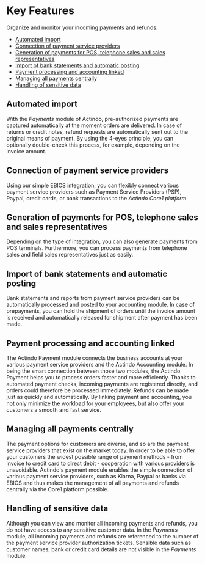 # Key Features
Organize and monitor your incoming payments and refunds:   

- [Automated import](./02_Features.md#automated-import)      
- [Connection of payment service providers](./02_Features.md#connection-of-payment-service-providers)   
- [Generation of payments for POS, telephone sales and sales representatives](./02_Features.md#generation-of-payments-for-pos-telephone-sales-and-sales-representatives)   
- [Import of bank statements and automatic posting](./02_Features.md#import-of-bank-statements-and-automatic-posting)   
- [Payment processing and accounting linked](./02_Features.md#payment-processing-and-accounting-linked)   
- [Managing all payments centrally](./02_Features.md#managing-all-payments-centrally)  
- [Handling of sensitive data](./02_Features.md#handling-of-sensitive-data)


## Automated import
With the *Payments* module of Actindo, pre-authorized payments are captured automatically at the moment orders are delivered. In case of returns or credit notes, refund requests are automatically sent out to the original means of payment. By using the 4-eyes principle, you can optionally double-check this process, for example, depending on the invoice amount.  


## Connection of payment service providers
Using our simple EBICS integration, you can flexibly connect various payment service providers such as Payment Service Providers (PSP), Paypal, credit cards, or bank transactions to the *Actindo Core1 platform*. 


## Generation of payments for POS, telephone sales and sales representatives
Depending on the type of integration, you can also generate payments from POS terminals. Furthermore, you can process payments from telephone sales and field sales representatives just as easily. 


## Import of bank statements and automatic posting
Bank statements and reports from payment service providers can be automatically processed and posted to your accounting module. In case of prepayments, you can hold the shipment of orders until the invoice amount is received and automatically released for shipment after payment has been made.


## Payment processing and accounting linked 
 The Actindo Payment module connects the business accounts at your various payment service providers and the Actindo Accounting module. In being the smart connection between those two modules, the Actindo Payment helps you to process orders faster and more efficiently. Thanks to automated payment checks, incoming payments are registered directly, and orders could therefore be processed immediately. Refunds can be made just as quickly and automatically. By linking payment and accounting, you not only minimize the workload for your employees, but also offer your customers a smooth and fast service. 


## Managing all payments centrally 
The payment options for customers are diverse, and so are the payment service providers that exist on the market today. In order to be able to offer your customers the widest possible range of payment methods - from invoice to credit card to direct debit - cooperation with various providers is unavoidable. Actindo's payment module enables the simple connection of various payment service providers, such as Klarna, Paypal or banks via EBICS and thus makes the management of all payments and refunds centrally via the Core1 platform possible.  

## Handling of sensitive data
Although you can view and monitor all incoming payments and refunds, you do not have access to any sensitive customer data. In the *Payments* module, all incoming payments and refunds are referenced to the number of the payment service provider authorization tickets. Sensible data such as customer names, bank or credit card details are not visible in the *Payments* module. 

